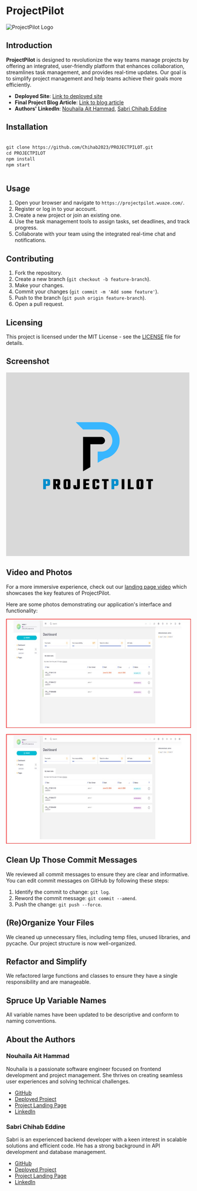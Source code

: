<!DOCTYPE html>
<html lang="en">
<head>
    <meta charset="UTF-8">
    <meta name="viewport" content="width=device-width, initial-scale=1.0">
    <title>ProjectPilot README</title>
</head>
<body>

<h1>ProjectPilot</h1>

<p><img class="banner" src="" alt="ProjectPilot Logo" /></p>

<h2>Introduction</h2>
<p>
    <strong>ProjectPilot</strong> is designed to revolutionize the way teams manage projects by offering an integrated, user-friendly platform that enhances collaboration, streamlines task management, and provides real-time updates. Our goal is to simplify project management and help teams achieve their goals more efficiently.
</p>
<ul>
    <li><strong>Deployed Site</strong>: <a href="link-to-deployed-site">Link to deployed site</a></li>
    <li><strong>Final Project Blog Article</strong>: <a href="link-to-blog-article">Link to blog article</a></li>
    <li><strong>Authors' LinkedIn</strong>: <a href="link-to-linkedin-nouhaila">Nouhaila Ait Hammad</a>, <a href="link-to-linkedin-sabri">Sabri Chihab Eddine</a></li>
</ul>

<h2>Installation</h2>
<pre>
<code>
git clone https://github.com/Chihab2023/PROJECTPILOT.git
cd PROJECTPILOT
npm install
npm start
</code>
</pre>

<h2>Usage</h2>
<ol>
    <li>Open your browser and navigate to <code>https://projectpilot.wuaze.com/</code>.</li>
    <li>Register or log in to your account.</li>
    <li>Create a new project or join an existing one.</li>
    <li>Use the task management tools to assign tasks, set deadlines, and track progress.</li>
    <li>Collaborate with your team using the integrated real-time chat and notifications.</li>
</ol>

<h2>Contributing</h2>
<ol>
    <li>Fork the repository.</li>
    <li>Create a new branch (<code>git checkout -b feature-branch</code>).</li>
    <li>Make your changes.</li>
    <li>Commit your changes (<code>git commit -m 'Add some feature'</code>).</li>
    <li>Push to the branch (<code>git push origin feature-branch</code>).</li>
    <li>Open a pull request.</li>
</ol>


<h2>Licensing</h2>
<p>This project is licensed under the MIT License - see the <a href="LICENSE">LICENSE</a> file for details.</p>

<h2>Screenshot</h2>
<p><img class="screenshot" src="P (1).png" alt="Screenshot of ProjectPilot" /></p>

<h2>Video and Photos</h2>
<p>For a more immersive experience, check out our <a href="https://youtu.be/MSaiSX1lFKo?si=0PDEbgeFI0Grst0H">landing page video</a> which showcases the key features of ProjectPilot.</p>

<p>Here are some photos demonstrating our application's interface and functionality:</p>
<p><img class="photo" src="2.jpg" alt="Task management interface" /></p>
<p><img class="photo" src="R1.jpg" alt="Real-time collaboration tools" /></p>

<h2>Clean Up Those Commit Messages</h2>
<p>We reviewed all commit messages to ensure they are clear and informative. You can edit commit messages on GitHub by following these steps:</p>
<ol>
    <li>Identify the commit to change: <code>git log</code>.</li>
    <li>Reword the commit message: <code>git commit --amend</code>.</li>
    <li>Push the change: <code>git push --force</code>.</li>
</ol>

<h2>(Re)Organize Your Files</h2>
<p>We cleaned up unnecessary files, including temp files, unused libraries, and pycache. Our project structure is now well-organized.</p>

<h2>Refactor and Simplify</h2>
<p>We refactored large functions and classes to ensure they have a single responsibility and are manageable.</p>

<h2>Spruce Up Variable Names</h2>
<p>All variable names have been updated to be descriptive and conform to naming conventions.</p>

<h2>About the Authors</h2>
<div class="author">
    <h3>Nouhaila Ait Hammad</h3>
    <p>Nouhaila is a passionate software engineer focused on frontend development and project management. She thrives on creating seamless user experiences and solving technical challenges.</p>
    <ul>
        <li><a href="https://github.com/n1o2h">GitHub</a></li>
        <li><a href="https://github.com/Chihab2023/MVP.git">Deployed Project</a></li>
        <li><a href="https://youtu.be/MSaiSX1lFKo?si=0PDEbgeFI0Grst0H">Project Landing Page</a></li>
        <li><a href="https://www.linkedin.com/in/nouhaila-ait-hammad-400aa4284/">LinkedIn</a></li>
    </ul>
</div>

<div class="author">
    <h3>Sabri Chihab Eddine</h3>
    <p>Sabri is an experienced backend developer with a keen interest in scalable solutions and efficient code. He has a strong background in API development and database management.</p>
    <ul>
        <li><a href="https://github.com/Chihab2023">GitHub</a></li>
        <li><a href="https://github.com/Chihab2023/MVP.git">Deployed Project</a></li>
        <li><a href="https://youtu.be/MSaiSX1lFKo?si=0PDEbgeFI0Grst0H">Project Landing Page</a></li>
        <li><a href="https://www.linkedin.com/in/chihab-sabri-75946b4a/">LinkedIn</a></li>
    </ul>
</div>

</body>
</html>

